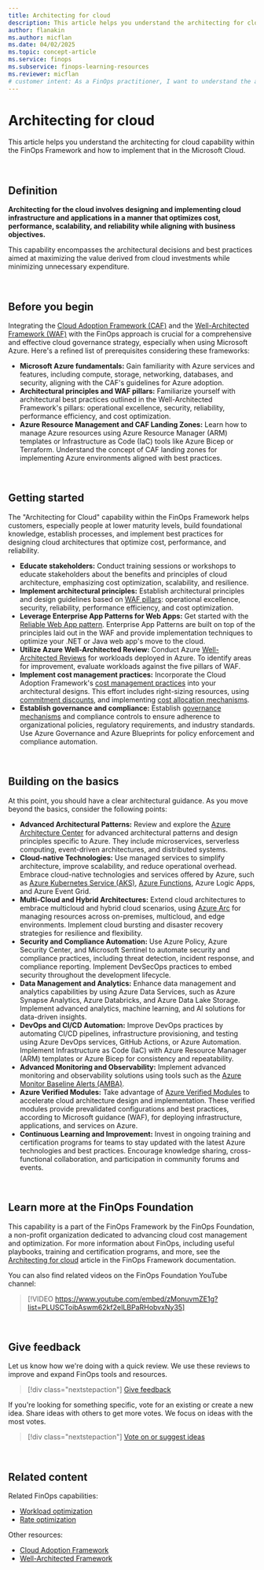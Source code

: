 ```yaml
---
title: Architecting for cloud
description: This article helps you understand the architecting for cloud capability within the FinOps Framework and how to implement that in the Microsoft Cloud.
author: flanakin
ms.author: micflan
ms.date: 04/02/2025
ms.topic: concept-article
ms.service: finops
ms.subservice: finops-learning-resources
ms.reviewer: micflan
# customer intent: As a FinOps practitioner, I want to understand the architecting for cloud capability so that I can implement that in the Microsoft cloud.
---
```


<!-- markdownlint-disable-next-line MD025 -->
# Architecting for cloud

This article helps you understand the architecting for cloud capability within the FinOps Framework and how to implement that in the Microsoft Cloud.

<br>

## Definition

**Architecting for the cloud involves designing and implementing cloud infrastructure and applications in a manner that optimizes cost, performance, scalability, and reliability while aligning with business objectives.**

This capability encompasses the architectural decisions and best practices aimed at maximizing the value derived from cloud investments while minimizing unnecessary expenditure.

<br>

## Before you begin

Integrating the [Cloud Adoption Framework (CAF)](/azure/cloud-adoption-framework) and the [Well-Architected Framework (WAF)](/azure/well-architected/pillars) with the FinOps approach is crucial for a comprehensive and effective cloud governance strategy, especially when using Microsoft Azure. Here's a refined list of prerequisites considering these frameworks:

- **Microsoft Azure fundamentals:** Gain familiarity with Azure services and features, including compute, storage, networking, databases, and security, aligning with the CAF's guidelines for Azure adoption.
- **Architectural principles and WAF pillars:** Familiarize yourself with architectural best practices outlined in the Well-Architected Framework's pillars: operational excellence, security, reliability, performance efficiency, and cost optimization.
- **Azure Resource Management and CAF Landing Zones:** Learn how to manage Azure resources using Azure Resource Manager (ARM) templates or Infrastructure as Code (IaC) tools like Azure Bicep or Terraform. Understand the concept of CAF landing zones for implementing Azure environments aligned with best practices.

<br>

## Getting started

The "Architecting for Cloud" capability within the FinOps Framework helps customers, especially people at lower maturity levels, build foundational knowledge, establish processes, and implement best practices for designing cloud architectures that optimize cost, performance, and reliability.

- **Educate stakeholders:** Conduct training sessions or workshops to educate stakeholders about the benefits and principles of cloud architecture, emphasizing cost optimization, scalability, and resilience.
- **Implement architectural principles:** Establish architectural principles and design guidelines based on [WAF pillars](/azure/well-architected/workloads): operational excellence, security, reliability, performance efficiency, and cost optimization.
- **Leverage Enterprise App Patterns for Web Apps:** Get started with the [Reliable Web App pattern](/azure/architecture/web-apps/guides/enterprise-app-patterns/overview). Enterprise App Patterns are built on top of the principles laid out in the WAF and provide implementation techniques to optimize your .NET or Java web app's move to the cloud.
- **Utilize Azure Well-Architected Review:** Conduct Azure [Well-Architected Reviews](/assessments/azure-architecture-review/) for workloads deployed in Azure. To identify areas for improvement, evaluate workloads against the five pillars of WAF.
- **Implement cost management practices:** Incorporate the Cloud Adoption Framework's [cost management practices](/azure/cloud-adoption-framework/get-started/manage-costs) into your architectural designs. This effort includes right-sizing resources, using [commitment discounts](./rates.md), and implementing [cost allocation mechanisms](../understand/allocation.md).
- **Establish governance and compliance:** Establish [governance mechanisms](/azure/cloud-adoption-framework/govern/monitor-cloud-governance) and compliance controls to ensure adherence to organizational policies, regulatory requirements, and industry standards. Use Azure Governance and Azure Blueprints for policy enforcement and compliance automation.

<br>

## Building on the basics

At this point, you should have a clear architectural guidance. As you move beyond the basics, consider the following points:

- **Advanced Architectural Patterns:** Review and explore the [Azure Architecture Center](/azure/architecture/browse/) for advanced architectural patterns and design principles specific to Azure. They include microservices, serverless computing, event-driven architectures, and distributed systems.
- **Cloud-native Technologies:** Use managed services to simplify architecture, improve scalability, and reduce operational overhead. Embrace cloud-native technologies and services offered by Azure, such as [Azure Kubernetes Service (AKS)](/azure/well-architected/service-guides/azure-kubernetes-service), [Azure Functions](/azure/well-architected/service-guides/azure-functions-security), Azure Logic Apps, and Azure Event Grid. 
- **Multi-Cloud and Hybrid Architectures:** Extend cloud architectures to embrace multicloud and hybrid cloud scenarios, using [Azure Arc](/azure/azure-arc/overview) for managing resources across on-premises, multicloud, and edge environments. Implement cloud bursting and disaster recovery strategies for resilience and flexibility.
- **Security and Compliance Automation:**  Use Azure Policy, Azure Security Center, and Microsoft Sentinel to automate security and compliance practices, including threat detection, incident response, and compliance reporting. Implement DevSecOps practices to embed security throughout the development lifecycle.
- **Data Management and Analytics:** Enhance data management and analytics capabilities by using Azure Data Services, such as Azure Synapse Analytics, Azure Databricks, and Azure Data Lake Storage. Implement advanced analytics, machine learning, and AI solutions for data-driven insights.
- **DevOps and CI/CD Automation:** Improve DevOps practices by automating CI/CD pipelines, infrastructure provisioning, and testing using Azure DevOps services, GitHub Actions, or Azure Automation. Implement Infrastructure as Code (IaC) with Azure Resource Manager (ARM) templates or Azure Bicep for consistency and repeatability.
- **Advanced Monitoring and Observability:** Implement advanced monitoring and observability solutions using tools such as the [Azure Monitor Baseline Alerts (AMBA)](https://azure.github.io/azure-monitor-baseline-alerts/welcome/).
- **Azure Verified Modules:** Take advantage of [Azure Verified Modules](https://azure.github.io/Azure-Verified-Modules/) to accelerate cloud architecture design and implementation. These verified modules provide prevalidated configurations and best practices, according to Microsoft guidance (WAF), for deploying infrastructure, applications, and services on Azure.
- **Continuous Learning and Improvement:** Invest in ongoing training and certification programs for teams to stay updated with the latest Azure technologies and best practices. Encourage knowledge sharing, cross-functional collaboration, and participation in community forums and events.

<br>

## Learn more at the FinOps Foundation

This capability is a part of the FinOps Framework by the FinOps Foundation, a non-profit organization dedicated to advancing cloud cost management and optimization. For more information about FinOps, including useful playbooks, training and certification programs, and more, see the [Architecting for cloud](https://www.finops.org/framework/capabilities/architecting-for-cloud/) article in the FinOps Framework documentation.

You can also find related videos on the FinOps Foundation YouTube channel:

> [!VIDEO https://www.youtube.com/embed/zMonuvmZE1g?list=PLUSCToibAswm62kf2eILBPaRHobvxNy35]

<br>

## Give feedback

Let us know how we're doing with a quick review. We use these reviews to improve and expand FinOps tools and resources.

> [!div class="nextstepaction"]
> [Give feedback](https://portal.azure.com/#view/HubsExtension/InProductFeedbackBlade/extensionName/FinOpsToolkit/cesQuestion/How%20easy%20or%20hard%20is%20it%20to%20use%20FinOps%20toolkit%20tools%20and%20resources%3F/cvaQuestion/How%20valuable%20is%20the%20FinOps%20toolkit%3F/surveyId/FTK0.10/bladeName/Guide.Framework/featureName/Capabilities.Optimize.Architecting)

If you're looking for something specific, vote for an existing or create a new idea. Share ideas with others to get more votes. We focus on ideas with the most votes.

> [!div class="nextstepaction"]
> [Vote on or suggest ideas](https://github.com/microsoft/finops-toolkit/issues?q=is%3Aissue+is%3Aopen+sort%3Areactions-%252B1-desc)

<br>

## Related content

Related FinOps capabilities:

- [Workload optimization](./workloads.md)
- [Rate optimization](./rates.md)

Other resources:

- [Cloud Adoption Framework](/azure/cloud-adoption-framework/)
- [Well-Architected Framework](/azure/well-architected/)

<br>
